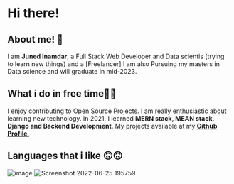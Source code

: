 <h1> Hi there!</h1>

<h2> About me! 👦</h2>

I am <b>Juned Inamdar</b>, a Full Stack Web Developer and Data scientis (trying to learn new things) and a [Freelancer] I am also Pursuing my masters in Data science and will graduate in mid-2023.

<h2>What i do in free time👨‍💻</h2>
I enjoy contributing to Open Source Projects. I am really enthusiastic about learning new technology. In 2021, I learned <b>MERN stack, MEAN stack, Django and Backend Development</b>. My projects available at my <a href="https://github.com/junedSI"><b>Github Profile</b>.</a>

<h2> Languages that i like 🙃🙃</h2>

![image](https://user-images.githubusercontent.com/95338897/175777373-3b583837-b347-4b55-91d8-d528f979ab40.png)
![Screenshot 2022-06-25 195759](https://user-images.githubusercontent.com/95338897/175777982-8d2236f0-5b71-4685-bee9-68e77177fdbb.png)


